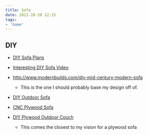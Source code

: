 ```yaml
---
title: Sofa
date: 2021-10-20 12:15
tags:
- 'home'
---
```


## DIY

* [DIY Sofa Plans](http://www.homemade-modern.com/wp-content/uploads/2019/04/outdoorsofa2-sheet.pdf)
* [Interesting DIY Sofa Video](https://www.youtube.com/watch?v=41h8m-CCOTY)

* <http://www.modernbuilds.com/diy-mid-century-modern-sofa>
  + This is the one I should probably base my design off of.

* [DIY Outdoor Sofa](https://www.youtube.com/watch?v=Ky4_Cuw490M)
* [CNC Plywood Sofa](http://richwells.me/designing-a-plywood-sofa/)

* [DIY Plywood Outdoor Couch](https://suburbanpop.com/2020/07/30/diy-plywood-outdoor-couch/)
  + This comes the closest to my vision for a plywood sofa

